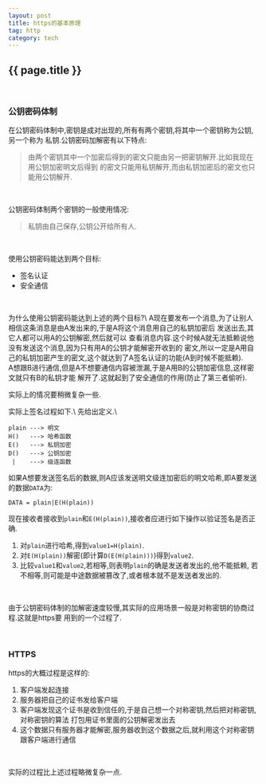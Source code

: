 ```yaml
---
layout: post
title: https的基本原理
tag: http
category: tech
---
```


## {{ page.title }}

<br/>

### 公钥密码体制
在公钥密码体制中,密钥是成对出现的,所有有两个密钥,将其中一个密钥称为公钥,另一个称为
私钥.公钥密码加解密有以下特点:

> 由两个密钥其中一个加密后得到的密文只能由另一把密钥解开.比如我现在用公钥加密明文后得到
的密文只能用私钥解开,而由私钥加密后的密文也只能用公钥解开.

<br/>

公钥密码体制两个密钥的一般使用情况:

> 私钥由自己保存,公钥公开给所有人.

<br/>

使用公钥密码能达到两个目标:

* 签名认证
* 安全通信

<br/>

为什么使用公钥密码能达到上述的两个目标?\\
A现在要发布一个消息,为了让别人相信这条消息是由A发出来的,于是A将这个消息用自己的私钥加密后
发送出去,其它人都可以用A的公钥解密,然后就可以
查看消息内容.这个时候A就无法抵赖说他没有发送这个消息,因为只有用A的公钥才能解密开收到的
密文,所以一定是A用自己的私钥加密产生的密文,这个就达到了A签名认证的功能(A到时候不能抵赖).
<br/>
A想跟B进行通信,但是A不想要通信内容被泄漏,于是A用B的公钥加密信息,这样密文就只有B的私钥才能
解开了.这就起到了安全通信的作用(防止了第三者偷听).<br/>

实际上的情况要稍微复杂一些.

实际上签名过程如下.\\
先给出定义.\\

~~~
plain ---> 明文
H()   ---> 哈希函数
E()   ---> 私钥加密
D()   ---> 公钥加密
 |    ---> 级连函数
~~~

如果A想要发送签名后的数据,则A应该发送明文级连加密后的明文哈希,即A要发送的数据`DATA`为:

~~~
DATA = plain|E(H(plain))
~~~

现在接收者接收到`plain`和`E(H(plain))`,接收者应进行如下操作以验证签名是否正确.

1. 对`plain`进行哈希,得到`value1=H(plain)`.
2. 对`E(H(plain))`解密(即计算`D(E(H(plain)))`)得到`value2`.
3. 比较`value1`和`value2`,若相等,则表明`plain`的确是发送者发出的,他不能抵赖,
若不相等,则可能是中途数据被篡改了,或者根本就不是发送者发出的.

<br/>

由于公钥密码体制的加解密速度较慢,其实际的应用场景一般是对称密钥的协商过程.这就是https要
用到的一个过程了.

<br/>

### HTTPS

https的大概过程是这样的:

1. 客户端发起连接
2. 服务器把自己的证书发给客户端
3. 客户端发现这个证书是收到信任的,于是自己想一个对称密钥,然后把对称密钥,对称密钥的算法
打包用证书里面的公钥解密发出去
4. 这个数据只有服务器才能解密,服务器收到这个数据之后,就利用这个对称密钥跟客户端进行通信

<br/>

实际的过程比上述过程略微复杂一点.
